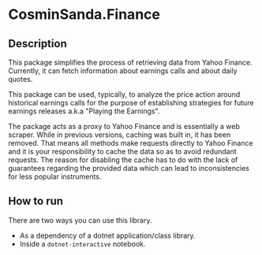 # CosminSanda.Finance

## Description

This package simplifies the process of retrieving data from Yahoo Finance.
Currently, it can fetch information about earnings calls and about daily quotes.

This package can be used, typically, to analyze the price action around historical earnings calls for the purpose
of establishing strategies for future earnings releases a.k.a "Playing the Earnings".

The package acts as a proxy to Yahoo Finance and is essentially a web scraper.
While in previous versions, caching was built in, it has been removed.
That means all methods make requests directly to Yahoo Finance and it is your responsibility to cache the data so as to avoid redundant requests.
The reason for disabling the cache has to do with the lack of guarantees regarding the provided data which can lead to inconsistencies for less popular instruments.

## How to run

There are two ways you can use this library.

* As a dependency of a dotnet application/class library.
* Inside a `dotnet-interactive` notebook.
